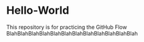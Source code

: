 # Hello-World
This repository is for practicing the GitHub Flow
BlahBlahBlahBlahBlahBlahBlahBlahBlahBlahBlahBlah
